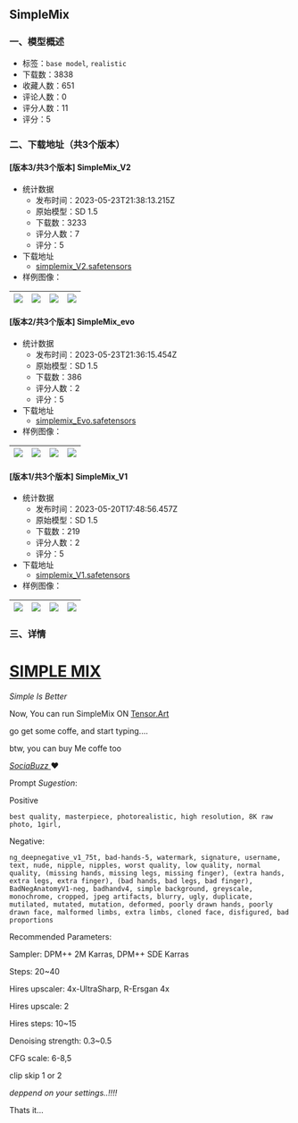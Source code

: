 ## SimpleMix
### 一、模型概述

- 标签：`base model`, `realistic`
- 下载数：3838
- 收藏人数：651
- 评论人数：0
- 评分人数：11
- 评分：5

### 二、下载地址（共3个版本）

#### [版本3/共3个版本] SimpleMix_V2

- 统计数据
  - 发布时间：2023-05-23T21:38:13.215Z
  - 原始模型：SD 1.5
  - 下载数：3233
  - 评分人数：7
  - 评分：5
- 下载地址
  - [simplemix_V2.safetensors](https://civitai.com/api/download/models/76122)
- 样例图像：

| <img src="https://image.civitai.com/xG1nkqKTMzGDvpLrqFT7WA/51da1e76-0556-4037-88ef-f9b95147c672/width=450/939824.jpeg" /> | <img src="https://image.civitai.com/xG1nkqKTMzGDvpLrqFT7WA/80f0e184-cb31-45ab-87b4-c0685fb8188f/width=450/938735.jpeg" /> | <img src="https://image.civitai.com/xG1nkqKTMzGDvpLrqFT7WA/7562b2fd-9e8f-4a3c-bbf7-61379f3648b3/width=450/851969.jpeg" /> | <img src="https://image.civitai.com/xG1nkqKTMzGDvpLrqFT7WA/e46c865e-8639-41a7-a97c-cb440b045747/width=450/939822.jpeg" /> |
| ---- | ---- | ---- | ---- |

#### [版本2/共3个版本] SimpleMix_evo

- 统计数据
  - 发布时间：2023-05-23T21:36:15.454Z
  - 原始模型：SD 1.5
  - 下载数：386
  - 评分人数：2
  - 评分：5
- 下载地址
  - [simplemix_Evo.safetensors](https://civitai.com/api/download/models/70897)
- 样例图像：

| <img src="https://image.civitai.com/xG1nkqKTMzGDvpLrqFT7WA/be30049c-e309-4d00-9ac6-257b1aa6ce9e/width=450/792871.jpeg" /> | <img src="https://image.civitai.com/xG1nkqKTMzGDvpLrqFT7WA/40e997fb-0912-4a95-b418-90fa203a6fda/width=450/795019.jpeg" /> | <img src="https://image.civitai.com/xG1nkqKTMzGDvpLrqFT7WA/41941288-477a-4bdb-b00d-8e56bd5ae5ae/width=450/795028.jpeg" /> | <img src="https://image.civitai.com/xG1nkqKTMzGDvpLrqFT7WA/f0e69fd7-3ea4-482d-b37b-578346c8cc60/width=450/792857.jpeg" /> |
| ---- | ---- | ---- | ---- |

#### [版本1/共3个版本] SimpleMix_V1

- 统计数据
  - 发布时间：2023-05-20T17:48:56.457Z
  - 原始模型：SD 1.5
  - 下载数：219
  - 评分人数：2
  - 评分：5
- 下载地址
  - [simplemix_V1.safetensors](https://civitai.com/api/download/models/67427)
- 样例图像：

| <img src="https://image.civitai.com/xG1nkqKTMzGDvpLrqFT7WA/5bf18cfe-0383-4939-b93e-0be01d09a70e/width=450/854226.jpeg" /> | <img src="https://image.civitai.com/xG1nkqKTMzGDvpLrqFT7WA/c7e1bdc9-8858-4943-8d81-8466b59b2028/width=450/854229.jpeg" /> | <img src="https://image.civitai.com/xG1nkqKTMzGDvpLrqFT7WA/7b5f447d-27be-43bf-9cd6-d5771181698a/width=450/854227.jpeg" /> | <img src="https://image.civitai.com/xG1nkqKTMzGDvpLrqFT7WA/2e3e0b92-7b45-4277-85d3-ff5548b44c18/width=450/854228.jpeg" /> |
| ---- | ---- | ---- | ---- |


### 三、详情
<h1 id="simple-mix"><strong><u>SIMPLE MIX</u></strong></h1><p><em>Simple Is Better</em></p><p>Now, You can run SimpleMix ON <a target="_blank" rel="ugc" href="https://tensor.art/models/598317785040292666">Tensor.Art</a></p><p>go get some coffe, and start typing....</p><p>btw, you can buy Me coffe too</p><p><a target="_blank" rel="ugc" href="https://sociabuzz.com/mazver/tribe"><em>SociaBuzz </em></a><strong>❤️</strong></p><p></p><p>Prompt <em>Sugestion</em>:</p><p>Positive</p><pre><code>best quality, masterpiece, photorealistic, high resolution, 8K raw photo, 1girl, </code></pre><p>Negative:</p><pre><code>ng_deepnegative_v1_75t, bad-hands-5, watermark, signature, username, text, nude, nipple, nipples, worst quality, low quality, normal quality, (missing hands, missing legs, missing finger), (extra hands, extra legs, extra finger), (bad hands, bad legs, bad finger), BadNegAnatomyV1-neg, badhandv4, simple background, greyscale, monochrome, cropped, jpeg artifacts, blurry, ugly, duplicate, mutilated, mutated, mutation, deformed, poorly drawn hands, poorly drawn face, malformed limbs, extra limbs, cloned face, disfigured, bad proportions  </code></pre><p></p><p>Recommended Parameters:</p><p>Sampler: DPM++ 2M Karras, DPM++ SDE Karras</p><p>Steps: 20~40</p><p>Hires upscaler: 4x-UltraSharp, R-Ersgan 4x</p><p>Hires upscale: 2</p><p>Hires steps: 10~15</p><p>Denoising strength: 0.3~0.5</p><p>CFG scale: 6-8,5</p><p>clip skip 1 or 2</p><p><em>deppend on your settings..!!!!</em></p><p></p><p>Thats it...</p>